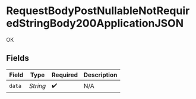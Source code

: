 # RequestBodyPostNullableNotRequiredStringBody200ApplicationJSON

OK


## Fields

| Field              | Type               | Required           | Description        |
| ------------------ | ------------------ | ------------------ | ------------------ |
| `data`             | *String*           | :heavy_check_mark: | N/A                |